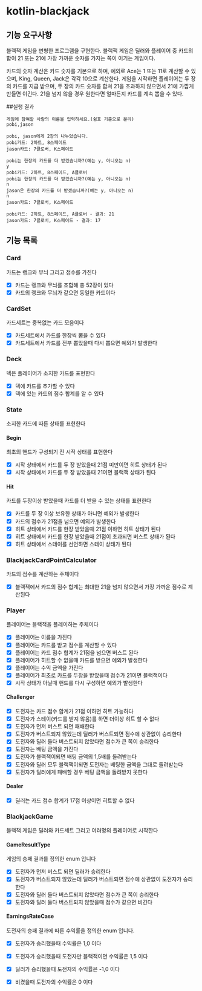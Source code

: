 # kotlin-blackjack

## 기능 요구사항
블랙잭 게임을 변형한 프로그램을 구현한다. 블랙잭 게임은 딜러와 플레이어 중 카드의 합이 21 또는 21에 가장 가까운 숫자를 가지는 쪽이 이기는 게임이다.

카드의 숫자 계산은 카드 숫자를 기본으로 하며, 예외로 Ace는 1 또는 11로 계산할 수 있으며, King, Queen, Jack은 각각 10으로 계산한다.
게임을 시작하면 플레이어는 두 장의 카드를 지급 받으며, 두 장의 카드 숫자를 합쳐 21을 초과하지 않으면서 21에 가깝게 만들면 이긴다. 21을 넘지 않을 경우 원한다면 얼마든지 카드를 계속 뽑을 수 있다.

##실행 결과
```
게임에 참여할 사람의 이름을 입력하세요.(쉼표 기준으로 분리)
pobi,jason

pobi, jason에게 2장의 나누었습니다.
pobi카드: 2하트, 8스페이드
jason카드: 7클로버, K스페이드

pobi는 한장의 카드를 더 받겠습니까?(예는 y, 아니오는 n)
y
pobi카드: 2하트, 8스페이드, A클로버
pobi는 한장의 카드를 더 받겠습니까?(예는 y, 아니오는 n)
n
jason은 한장의 카드를 더 받겠습니까?(예는 y, 아니오는 n)
n
jason카드: 7클로버, K스페이드

pobi카드: 2하트, 8스페이드, A클로버 - 결과: 21
jason카드: 7클로버, K스페이드 - 결과: 17
```

## 기능 목록
### Card
카드는 랭크와 무늬 그리고 점수를 가진다
- [x] 카드는 랭크와 무늬를 조합해 총 52장이 있다
- [x] 카드의 랭크와 무늬가 같으면 동일한 카드이다

### CardSet
카드세트는 중복없는 카드 모음이다
- [x] 카드세트에서 카드를 한장씩 뽑을 수 있다
- [x] 카드세트에서 카드를 전부 뽑았을때 다시 뽑으면 예외가 발생한다

### Deck
덱은 플레이어가 소지한 카드를 표현한다
- [x] 덱에 카드를 추가할 수 있다
- [x] 덱에 있는 카드의 점수 합계를 알 수 있다

### State
소지한 카드에 따른 상태를 표현한다
#### Begin
최초의 핸드가 구성되기 전 시작 상태를 표현한다
- [x] 시작 상태에서 카드를 두 장 받았을때 21점 미만이면 히트 상태가 된다
- [x] 시작 상태에서 카드를 두 장 받았을때 21이면 블랙잭 상태가 된다
#### Hit
카드를 두장이상 받았을때 카드를 더 받을 수 있는 상태를 표현한다
- [x] 카드를 두 장 이상 보유한 상태가 아니면 예외가 발생한다
- [x] 카드의 점수가 21점을 넘으면 예외가 발생한다
- [x] 히트 상태에서 카드를 한장 받았을때 21점 이하면 히트 상태가 된다
- [x] 히트 상태에서 카드를 한장 받았을때 21점이 초과되면 버스트 상태가 된다
- [x] 히트 상태에서 스테이를 선언하면 스테이 상태가 된다

### BlackjackCardPointCalculator
카드의 점수를 계산하는 주체이다
- [x] 블랙잭에서 카드의 점수 합계는 최대한 21을 넘지 않으면서 가장 가까운 점수로 계산된다

### Player
플레이어는 블랙잭을 플레이하는 주체이다
- [x] 플레이어는 이름을 가진다
- [x] 플레이어는 카드를 받고 점수를 계산할 수 있다
- [x] 플레이어는 카드 점수 합계가 21점을 넘으면 버스트 된다
- [x] 플레이어가 히트할 수 없을때 카드를 받으면 예외가 발생한다
- [x] 플레이어는 수익 금액을 가진다
- [x] 플레이어가 최초로 카드를 두장을 받았을때 점수가 21이면 블랙잭이다
- [x] 시작 상태가 아닐때 핸드를 다시 구성하면 예외가 발생한다
#### Challenger
- [x] 도전자는 카드 점수 합계가 21점 이하면 히트 가능하다
- [x] 도전자가 스테이(카드를 받지 않음)를 하면 더이상 히트 할 수 없다
- [x] 도전자가 먼저 버스트 되면 패배한다
- [x] 도전자가 버스트되지 않았는데 딜러가 버스트되면 점수에 상관없이 승리한다
- [x] 도전자와 딜러 둘다 버스트되지 않았다면 점수가 큰 쪽이 승리한다
- [x] 도전자는 배팅 금액을 가진다
- [x] 도전자가 블랙잭이되면 배팅 금액의 1,5배를 돌려받는다
- [x] 도전자와 딜러 모두 블랙잭이되면 도전자는 베팅한 금액을 그대로 돌려받는다
- [x] 도전자가 딜러에게 패배할 경우 베팅 금액을 돌려받지 못한다
#### Dealer
- [x] 딜러는 카드 점수 합계가 17점 이상이면 히트할 수 없다

### BlackjackGame
블랙잭 게임은 딜러와 카드세트 그리고 여러명의 플레이어로 시작한다

#### GameResultType
게임의 승패 결과를 정의한 enum 입니다
- [x] 도전자가 먼저 버스트 되면 딜러가 승리한다
- [x] 도전자가 버스트되지 않았는데 딜러가 버스트되면 점수에 상관없이 도전자가 승리한다
- [x] 도전자와 딜러 둘다 버스트되지 않았다면 점수가 큰 쪽이 승리한다
- [x] 도전자와 딜러 둘다 버스트되지 않았을때 점수가 같으면 비긴다

#### EarningsRateCase
도전자의 승패 결과에 따른 수익률을 정의한 enum 입니다.
- [x] 도전자가 승리했을때 수익률은 1,0 이다
- [x] 도전자가 승리했을때 도전자만 블랙잭이면 수익률은 1,5 이다
- [x] 딜러가 승리했을때 도전자의 수익률은 -1,0 이다
- [x] 비겼을때 도전자의 수익률은 0 이다

